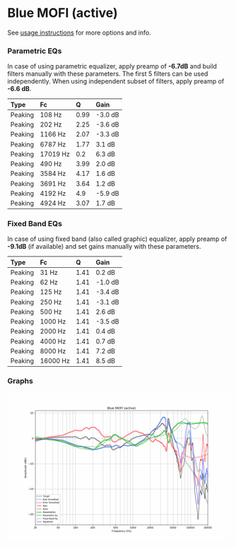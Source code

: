 # Blue MOFI (active)
See [usage instructions](https://github.com/jaakkopasanen/AutoEq#usage) for more options and info.

### Parametric EQs
In case of using parametric equalizer, apply preamp of **-6.7dB** and build filters manually
with these parameters. The first 5 filters can be used independently.
When using independent subset of filters, apply preamp of **-6.6 dB**.

| Type    | Fc       |    Q | Gain    |
|:--------|:---------|:-----|:--------|
| Peaking | 108 Hz   | 0.99 | -3.0 dB |
| Peaking | 202 Hz   | 2.25 | -3.6 dB |
| Peaking | 1166 Hz  | 2.07 | -3.3 dB |
| Peaking | 6787 Hz  | 1.77 | 3.1 dB  |
| Peaking | 17019 Hz | 0.2  | 6.3 dB  |
| Peaking | 490 Hz   | 3.99 | 2.0 dB  |
| Peaking | 3584 Hz  | 4.17 | 1.6 dB  |
| Peaking | 3691 Hz  | 3.64 | 1.2 dB  |
| Peaking | 4192 Hz  | 4.9  | -5.9 dB |
| Peaking | 4924 Hz  | 3.07 | 1.7 dB  |

### Fixed Band EQs
In case of using fixed band (also called graphic) equalizer, apply preamp of **-9.1dB**
(if available) and set gains manually with these parameters.

| Type    | Fc       |    Q | Gain    |
|:--------|:---------|:-----|:--------|
| Peaking | 31 Hz    | 1.41 | 0.2 dB  |
| Peaking | 62 Hz    | 1.41 | -1.0 dB |
| Peaking | 125 Hz   | 1.41 | -3.4 dB |
| Peaking | 250 Hz   | 1.41 | -3.1 dB |
| Peaking | 500 Hz   | 1.41 | 2.6 dB  |
| Peaking | 1000 Hz  | 1.41 | -3.5 dB |
| Peaking | 2000 Hz  | 1.41 | 0.4 dB  |
| Peaking | 4000 Hz  | 1.41 | 0.7 dB  |
| Peaking | 8000 Hz  | 1.41 | 7.2 dB  |
| Peaking | 16000 Hz | 1.41 | 8.5 dB  |

### Graphs
![](./Blue%20MOFI%20(active).png)